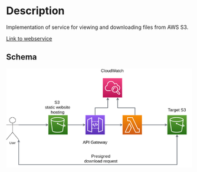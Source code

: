 # Description

Implementation of service for viewing and downloading files from AWS S3.

[Link to webservice](http://jetbrains-test-front-hosting.s3-website.eu-central-1.amazonaws.com/)

## Schema
![](backend/images/schema.png) 
